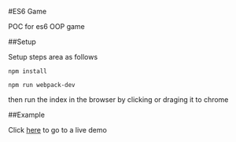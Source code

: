 #ES6 Game

POC for es6 OOP game

##Setup

Setup steps area as follows

`npm install`

`npm run webpack-dev`

then run the index in the browser by clicking or draging it to chrome

##Example

Click [here](https://joelloyd.github.io/reactgame/) to go to a live demo